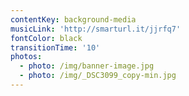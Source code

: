 ```yaml
---
contentKey: background-media
musicLink: 'http://smarturl.it/jjrfq7'
fontColor: black
transitionTime: '10'
photos:
  - photo: /img/banner-image.jpg
  - photo: /img/_DSC3099_copy-min.jpg
---
```

